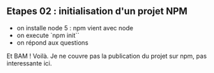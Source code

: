 Etapes 02 : initialisation d'un projet NPM
------

* on installe node 5 : npm vient avec node
* on execute `npm init``
* on répond aux questions

Et BAM ! Voilà.
Je ne couvre pas la publication du projet sur npm, 
pas interessante ici.